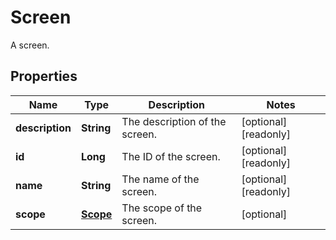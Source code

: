 

# Screen

A screen.

## Properties

| Name | Type | Description | Notes |
|------------ | ------------- | ------------- | -------------|
|**description** | **String** | The description of the screen. |  [optional] [readonly] |
|**id** | **Long** | The ID of the screen. |  [optional] [readonly] |
|**name** | **String** | The name of the screen. |  [optional] [readonly] |
|**scope** | [**Scope**](Scope.md) | The scope of the screen. |  [optional] |



